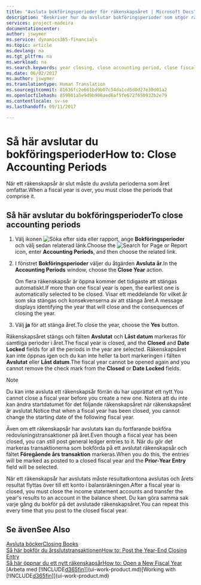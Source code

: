 ```yaml
---
title: "Avsluta bokföringsperioder för räkenskapsåret | Microsoft Docs"
description: "Beskriver hur du avslutar bokföringsperioder som utgör räkenskapsåret."
services: project-madeira
documentationcenter: 
author: jswymer
ms.service: dynamics365-financials
ms.topic: article
ms.devlang: na
ms.tgt_pltfrm: na
ms.workload: na
ms.search.keywords: year closing, close accounting period, close fiscal year, bank account detailed trial balance
ms.date: 06/02/2017
ms.author: jswymer
ms.translationtype: Human Translation
ms.sourcegitcommit: 81636fc2e661bd9b07c54da1cd5d0d27e30d01a2
ms.openlocfilehash: 859801a5e9d9b900aed6af5fe672f650932b2e79
ms.contentlocale: sv-se
ms.lasthandoff: 09/11/2017

---
```

# <a name="how-to-close-accounting-periods"></a><span data-ttu-id="bf492-103">Så här avslutar du bokföringsperioder</span><span class="sxs-lookup"><span data-stu-id="bf492-103">How to: Close Accounting Periods</span></span>
<span data-ttu-id="bf492-104">När ett räkenskapsår är slut måste du avsluta perioderna som året omfattar.</span><span class="sxs-lookup"><span data-stu-id="bf492-104">When a fiscal year is over, you must close the periods that comprise it.</span></span>

## <a name="to-close-accounting-periods"></a><span data-ttu-id="bf492-105">Så här avslutar du bokföringsperioder</span><span class="sxs-lookup"><span data-stu-id="bf492-105">To close accounting periods</span></span>
1. <span data-ttu-id="bf492-106">Välj ikonen ![Söka efter sida eller rapport](media/ui-search/search_small.png "ikonen Söka efter sida eller rapport"), ange **Bokföringsperioder** och välj sedan relaterad länk.</span><span class="sxs-lookup"><span data-stu-id="bf492-106">Choose the ![Search for Page or Report](media/ui-search/search_small.png "Search for Page or Report icon") icon, enter **Accounting Periods**, and then choose the related link.</span></span>
2. <span data-ttu-id="bf492-107">I fönstret **Bokföringsperioder** väljer du åtgärden **Avsluta år**.</span><span class="sxs-lookup"><span data-stu-id="bf492-107">In the **Accounting Periods** window, choose the **Close Year** action.</span></span>

    <span data-ttu-id="bf492-108">Om flera räkenskapsår är öppna kommer det tidigaste att stängas automatiskt.</span><span class="sxs-lookup"><span data-stu-id="bf492-108">If more than one fiscal year is open, the earliest one is automatically selected to be closed.</span></span> <span data-ttu-id="bf492-109">Visar ett meddelande för vilket år som ska stängas och konsekvenserna av att stänga året.</span><span class="sxs-lookup"><span data-stu-id="bf492-109">A message displays identifying the year that will close and the consequences of closing the year.</span></span>
3. <span data-ttu-id="bf492-110">Välj **ja** för att stänga året.</span><span class="sxs-lookup"><span data-stu-id="bf492-110">To close the year, choose the **Yes** button.</span></span>

<span data-ttu-id="bf492-111">Räkenskapsåret stängs och fälten **Avslutat** och **Låst datum** markeras för samtliga perioder i året.</span><span class="sxs-lookup"><span data-stu-id="bf492-111">The fiscal year is closed, and the **Closed** and **Date Locked** fields for all the periods in the year are selected.</span></span> <span data-ttu-id="bf492-112">Räkenskapsåret kan inte öppnas igen och du kan inte heller ta bort markeringen i fälten **Avslutat** eller **Låst datum**.</span><span class="sxs-lookup"><span data-stu-id="bf492-112">The fiscal year cannot be opened again and you cannot remove the check mark from the **Closed** or **Date Locked** fields.</span></span>

> [!NOTE]  
>   <span data-ttu-id="bf492-113">Du kan inte avsluta ett räkenskapsår förrän du har upprättat ett nytt.</span><span class="sxs-lookup"><span data-stu-id="bf492-113">You cannot close a fiscal year before you create a new one.</span></span> <span data-ttu-id="bf492-114">Notera att du inte kan ändra startdatumet för det följande räkenskapsåret när räkenskapsåret är avslutat.</span><span class="sxs-lookup"><span data-stu-id="bf492-114">Notice that when a fiscal year has been closed, you cannot change the starting date of the following fiscal year.</span></span>

<span data-ttu-id="bf492-115">Även om ett räkenskapsår har avslutats kan du fortfarande bokföra redovisningstransaktioner på året.</span><span class="sxs-lookup"><span data-stu-id="bf492-115">Even though a fiscal year has been closed, you can still post general ledger entries to it.</span></span> <span data-ttu-id="bf492-116">När du gör det markeras transaktionerna som bokförda på ett avslutat räkenskapsår och fältet **Föregående års transaktion** markeras.</span><span class="sxs-lookup"><span data-stu-id="bf492-116">When you do this, the entries will be marked as posted to a closed fiscal year and the **Prior-Year Entry** field will be selected.</span></span>

<span data-ttu-id="bf492-117">När ett räkenskapsår har avslutats måste resultatkontona avslutas och årets resultat flyttas över till ett konto i balansräkningen.</span><span class="sxs-lookup"><span data-stu-id="bf492-117">After a fiscal year is closed, you must close the income statement accounts and transfer the year's results to an account in the balance sheet.</span></span> <span data-ttu-id="bf492-118">Du kan göra samma sak varje gång du bokför på det avslutade räkenskapsåret.</span><span class="sxs-lookup"><span data-stu-id="bf492-118">You can repeat this every time that you post to the closed fiscal year.</span></span>

## <a name="see-also"></a><span data-ttu-id="bf492-119">Se även</span><span class="sxs-lookup"><span data-stu-id="bf492-119">See Also</span></span>
[<span data-ttu-id="bf492-120">Avsluta böcker</span><span class="sxs-lookup"><span data-stu-id="bf492-120">Closing Books</span></span>](year-close-books.md)  
[<span data-ttu-id="bf492-121">Så här bokför du årsslutstransaktionen</span><span class="sxs-lookup"><span data-stu-id="bf492-121">How to: Post the Year-End Closing Entry</span></span>](year-how-post-year-end-close-entry.md)  
[<span data-ttu-id="bf492-122">Så här öppnar du ett nytt räkenskapsår</span><span class="sxs-lookup"><span data-stu-id="bf492-122">How to: Open a New Fiscal Year</span></span>](finance-how-open-new-fiscal-year.md)  
<span data-ttu-id="bf492-123">[Arbeta med [!INCLUDE[d365fin](includes/d365fin_md.md)]](ui-work-product.md)</span><span class="sxs-lookup"><span data-stu-id="bf492-123">[Working with [!INCLUDE[d365fin](includes/d365fin_md.md)]](ui-work-product.md)</span></span>

